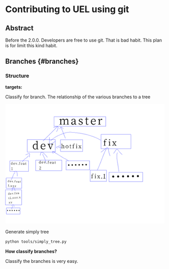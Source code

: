 # Contributing to UEL using git

## Abstract
Before the 2.0.0. Developers are free to use git. That is bad habit. This plan
is for limit this kind habit.

## Branches {#branches}
### Structure

__targets:__

Classify for branch. The relationship of the various branches to a tree

![](../assets/images/git-branches.png)

Generate simply tree
```bash
python tools/simply_tree.py
```

__How classify branches?__

Classify the branches is very easy.


